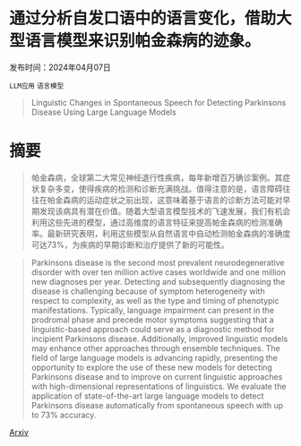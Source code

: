 # 通过分析自发口语中的语言变化，借助大型语言模型来识别帕金森病的迹象。

发布时间：2024年04月07日

`LLM应用` `语言模型`

> Linguistic Changes in Spontaneous Speech for Detecting Parkinsons Disease Using Large Language Models

# 摘要

> 帕金森病，全球第二大常见神经退行性疾病，每年新增百万确诊案例。其症状复杂多变，使得疾病的检测和诊断充满挑战。值得注意的是，语言障碍往往在帕金森病的运动症状之前出现，这意味着基于语言的诊断方法可能对早期发现该病具有潜在价值。随着大型语言模型技术的飞速发展，我们有机会利用这些先进的模型，通过高维度的语言特征来提高帕金森病的检测准确率。最新研究表明，利用这些模型从自然语言中自动检测帕金森病的准确度可达73%，为疾病的早期诊断和治疗提供了新的可能性。

> Parkinsons disease is the second most prevalent neurodegenerative disorder with over ten million active cases worldwide and one million new diagnoses per year. Detecting and subsequently diagnosing the disease is challenging because of symptom heterogeneity with respect to complexity, as well as the type and timing of phenotypic manifestations. Typically, language impairment can present in the prodromal phase and precede motor symptoms suggesting that a linguistic-based approach could serve as a diagnostic method for incipient Parkinsons disease. Additionally, improved linguistic models may enhance other approaches through ensemble techniques. The field of large language models is advancing rapidly, presenting the opportunity to explore the use of these new models for detecting Parkinsons disease and to improve on current linguistic approaches with high-dimensional representations of linguistics. We evaluate the application of state-of-the-art large language models to detect Parkinsons disease automatically from spontaneous speech with up to 73% accuracy.

[Arxiv](https://arxiv.org/abs/2404.05160)